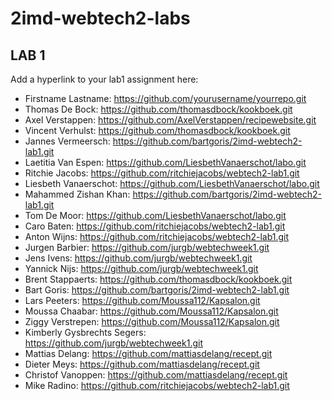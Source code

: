 # 2imd-webtech2-labs

## LAB 1
Add a hyperlink to your lab1 assignment here:

* Firstname Lastname: https://github.com/yourusername/yourrepo.git
* Thomas De Bock: https://github.com/thomasdbock/kookboek.git
* Axel Verstappen: https://github.com/AxelVerstappen/recipewebsite.git
* Vincent Verhulst: https://github.com/thomasdbock/kookboek.git
* Jannes Vermeersch: https://github.com/bartgoris/2imd-webtech2-lab1.git
* Laetitia Van Espen: https://github.com/LiesbethVanaerschot/labo.git
* Ritchie Jacobs: https://github.com/ritchiejacobs/webtech2-lab1.git
* Liesbeth Vanaerschot: https://github.com/LiesbethVanaerschot/labo.git
* Mahammed Zishan Khan: https://github.com/bartgoris/2imd-webtech2-lab1.git
* Tom De Moor: https://github.com/LiesbethVanaerschot/labo.git
* Caro Baten: https://github.com/ritchiejacobs/webtech2-lab1.git
* Anton Wijns: https://github.com/ritchiejacobs/webtech2-lab1.git
* Jurgen Barbier: https://github.com/jurgb/webtechweek1.git
* Jens Ivens: https://github.com/jurgb/webtechweek1.git
* Yannick Nijs: https://github.com/jurgb/webtechweek1.git
* Brent Stappaerts: https://github.com/thomasdbock/kookboek.git
* Bart Goris: https://github.com/bartgoris/2imd-webtech2-lab1.git
* Lars Peeters: https://github.com/Moussa112/Kapsalon.git
* Moussa Chaabar: https://github.com/Moussa112/Kapsalon.git
* Ziggy Verstrepen: https://github.com/Moussa112/Kapsalon.git
* Kimberly Gysbrechts Segers: https://github.com/jurgb/webtechweek1.git
* Mattias Delang: https://github.com/mattiasdelang/recept.git
* Dieter Meys: https://github.com/mattiasdelang/recept.git
* Christof Vanoppen: https://github.com/mattiasdelang/recept.git
* Mike Radino: https://github.com/ritchiejacobs/webtech2-lab1.git
